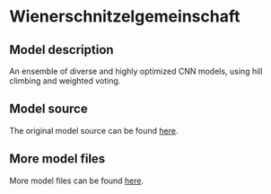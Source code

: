 # Wienerschnitzelgemeinschaft

## Model description

An ensemble of diverse and highly optimized CNN models, using hill climbing and weighted voting.

## Model source

The original model source can be found [here](https://github.com/CellProfiling/HPA-competition-solutions/tree/master/wienerschnitzelgemeinschaft).

## More model files

More model files can be found [here](https://kth.box.com/s/hcs1aydkx5q9hb5ynxfyn3qbwl0izj9x).
